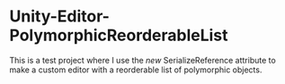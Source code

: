 # Unity-Editor-PolymorphicReorderableList
This is a test project where I use the *new* SerializeReference attribute to make a custom editor with a reorderable list of polymorphic objects. 

